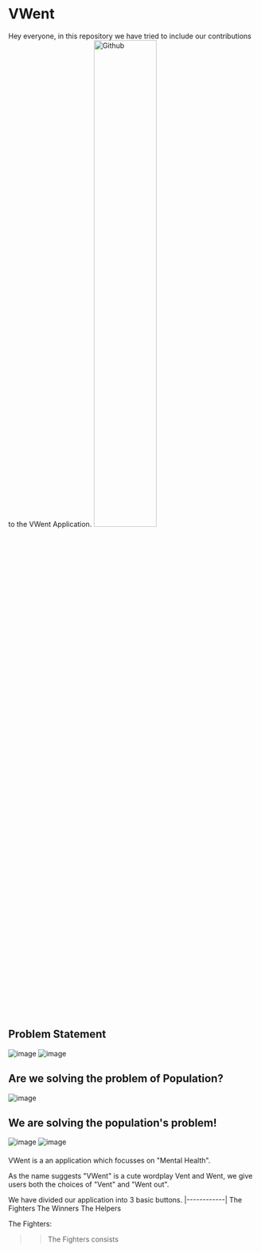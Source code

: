 # VWent
Hey everyone, in this repository we have tried to include our contributions to the VWent Application.
<img width="50%" height="50%" alt="Github" src=(https://user-images.githubusercontent.com/103282903/225699055-ad088aec-680a-4e0f-a9bd-f6666f7965ea.png) />



## Problem Statement


![image](https://user-images.githubusercontent.com/103282903/225695113-df7a8491-7a8b-45e1-b8c3-c1cdac93b436.png)
![image](https://user-images.githubusercontent.com/103282903/225696006-cbb98f29-d1e5-4463-9e17-fcfa9bdd6417.png)

## Are we solving the problem of Population?
![image](https://user-images.githubusercontent.com/103282903/225697239-f7ff53e8-e200-49e3-a90a-cae66e6cd94d.png)


## We are solving the population's problem!
![image](https://user-images.githubusercontent.com/103282903/225697511-615aca07-aef7-4011-93e2-09cdf4db65f8.png)
![image](https://user-images.githubusercontent.com/103282903/225698098-0df4dfa1-5997-4262-9a4d-5076d8829baa.png)

#### 


VWent is a an application which focusses on "Mental Health".

As the name suggests "VWent" is a cute wordplay Vent and Went, we give users both the choices of "Vent" and "Went out".

We have divided our application into 3 basic buttons.
|------------|
The Fighters
The Winners
The Helpers

The Fighters:
>> The Fighters consists 

